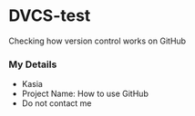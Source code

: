 # DVCS-test
Checking how version control works on GitHub

### My Details
- Kasia
- Project Name: How to use GitHub
- Do not contact me
